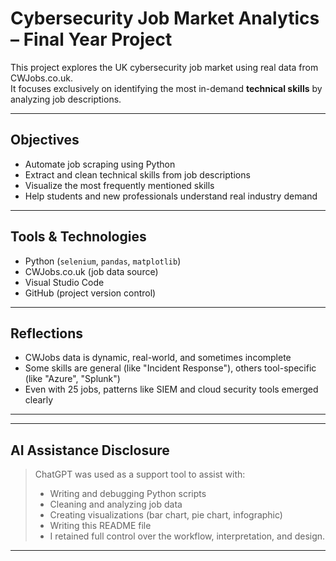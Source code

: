 # Cybersecurity Job Market Analytics – Final Year Project

This project explores the UK cybersecurity job market using real data from CWJobs.co.uk.  
It focuses exclusively on identifying the most in-demand **technical skills** by analyzing job descriptions.

---

## Objectives

- Automate job scraping using Python
- Extract and clean technical skills from job descriptions
- Visualize the most frequently mentioned skills
- Help students and new professionals understand real industry demand

---

## Tools & Technologies

- Python (`selenium`, `pandas`, `matplotlib`)
- CWJobs.co.uk (job data source)
- Visual Studio Code
- GitHub (project version control)


---

## Reflections

- CWJobs data is dynamic, real-world, and sometimes incomplete
- Some skills are general (like "Incident Response"), others tool-specific (like "Azure", "Splunk")
- Even with 25 jobs, patterns like SIEM and cloud security tools emerged clearly

---

---

## AI Assistance Disclosure

> ChatGPT was used as a support tool to assist with:
> - Writing and debugging Python scripts  
> - Cleaning and analyzing job data  
> - Creating visualizations (bar chart, pie chart, infographic)  
> - Writing this README file  
> - I retained full control over the workflow, interpretation, and design.

---
